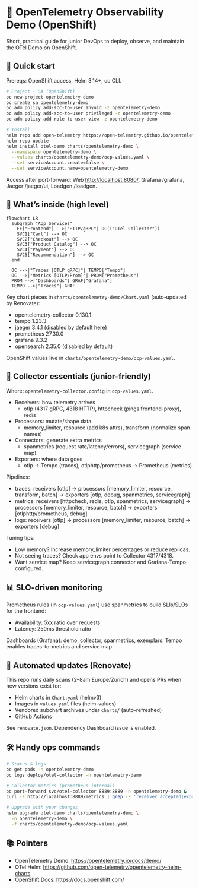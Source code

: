 # 🔭 OpenTelemetry Observability Demo (OpenShift)

Short, practical guide for junior DevOps to deploy, observe, and maintain the OTel Demo on OpenShift.

## 🚀 Quick start

Prereqs: OpenShift access, Helm 3.14+, oc CLI.

```bash
# Project + SA (OpenShift)
oc new-project opentelemetry-demo
oc create sa opentelemetry-demo
oc adm policy add-scc-to-user anyuid -z opentelemetry-demo
oc adm policy add-scc-to-user privileged -z opentelemetry-demo
oc adm policy add-role-to-user view -z opentelemetry-demo

# Install
helm repo add open-telemetry https://open-telemetry.github.io/opentelemetry-helm-charts
helm repo update
helm install otel-demo charts/opentelemetry-demo \
  --namespace opentelemetry-demo \
  --values charts/opentelemetry-demo/ocp-values.yaml \
  --set serviceAccount.create=false \
  --set serviceAccount.name=opentelemetry-demo
```

Access after port-forward: Web <http://localhost:8080/>, Grafana /grafana, Jaeger /jaeger/ui, Loadgen /loadgen.

## 🧠 What’s inside (high level)

```mermaid
flowchart LR
  subgraph "App Services"
    FE["Frontend"] -->|"HTTP/gRPC"| OC(("OTel Collector"))
    SVC1["Cart"] --> OC
    SVC2["Checkout"] --> OC
    SVC3["Product Catalog"] --> OC
    SVC4["Payment"] --> OC
    SVC5["Recommendation"] --> OC
  end

  OC -->|"Traces [OTLP gRPC]"| TEMPO["Tempo"]
  OC -->|"Metrics [OTLP/Prom]"| PROM["Prometheus"]
  PROM -->|"Dashboards"| GRAF["Grafana"]
  TEMPO -->|"Traces"| GRAF
```

Key chart pieces in `charts/opentelemetry-demo/Chart.yaml` (auto-updated by Renovate):

- opentelemetry-collector 0.130.1
- tempo 1.23.3
- jaeger 3.4.1 (disabled by default here)
- prometheus 27.30.0
- grafana 9.3.2
- opensearch 2.35.0 (disabled by default)

OpenShift values live in `charts/opentelemetry-demo/ocp-values.yaml`.

## 🔧 Collector essentials (junior-friendly)

Where: `opentelemetry-collector.config` in `ocp-values.yaml`.

- Receivers: how telemetry arrives
  - otlp (4317 gRPC, 4318 HTTP), httpcheck (pings frontend-proxy), redis
- Processors: mutate/shape data
  - memory_limiter, resource (add k8s attrs), transform (normalize span names)
- Connectors: generate extra metrics
  - spanmetrics (request rate/latency/errors), servicegraph (service map)
- Exporters: where data goes
  - otlp -> Tempo (traces), otlphttp/prometheus -> Prometheus (metrics)

Pipelines:

- traces: receivers [otlp] -> processors [memory_limiter, resource, transform, batch] -> exporters [otlp, debug, spanmetrics, servicegraph]
- metrics: receivers [httpcheck, redis, otlp, spanmetrics, servicegraph] -> processors [memory_limiter, resource, batch] -> exporters [otlphttp/prometheus, debug]
- logs: receivers [otlp] -> processors [memory_limiter, resource, batch] -> exporters [debug]

Tuning tips:

- Low memory? Increase memory_limiter percentages or reduce replicas.
- Not seeing traces? Check app envs point to Collector 4317/4318.
- Want service map? Keep servicegraph connector and Grafana-Tempo configured.

## 📊 SLO-driven monitoring

Prometheus rules (in `ocp-values.yaml`) use spanmetrics to build SLIs/SLOs for the frontend:

- Availability: 5xx ratio over requests
- Latency: 250ms threshold ratio

Dashboards (Grafana): demo, collector, spanmetrics, exemplars. Tempo enables traces-to-metrics and service map.

## 🔄 Automated updates (Renovate)

This repo runs daily scans (2–8am Europe/Zurich) and opens PRs when new versions exist for:

- Helm charts in `Chart.yaml` (helmv3)
- Images in `values.yaml` files (helm-values)
- Vendored subchart archives under `charts/` (auto-refreshed)
- GitHub Actions

See `renovate.json`. Dependency Dashboard issue is enabled.

## 🛠️ Handy ops commands

```bash
# Status & logs
oc get pods -n opentelemetry-demo
oc logs deploy/otel-collector -n opentelemetry-demo

# Collector metrics (prometheus internal)
oc port-forward svc/otel-collector 8889:8889 -n opentelemetry-demo &
curl -s http://localhost:8889/metrics | grep -E 'receiver_accepted|exporter_sent'

# Upgrade with your changes
helm upgrade otel-demo charts/opentelemetry-demo \
  -n opentelemetry-demo \
  -f charts/opentelemetry-demo/ocp-values.yaml
```

## 📚 Pointers

- OpenTelemetry Demo: <https://opentelemetry.io/docs/demo/>
- OTel Helm: <https://github.com/open-telemetry/opentelemetry-helm-charts>
- OpenShift Docs: <https://docs.openshift.com/>
